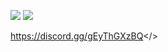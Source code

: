 ![](https://cdn.discordapp.com/attachments/1127744068693282877/1129636339411853442/artofwar.png)
![](https://cdn.discordapp.com/attachments/1127744068693282877/1129649116851490826/RULES.png) 


<a id="Si tu est français rejoins nous ! -> Discord">https://discord.gg/gEyThGXzBQ</>
